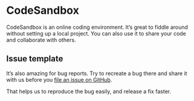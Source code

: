 # CodeSandbox

CodeSandbox is an online coding environment. It’s great to fiddle around without setting up a local project. You can also use it to share your code and collaborate with others.

## Issue template

It’s also amazing for bug reports. Try to recreate a bug there and share it with us before you [file an issue on GitHub](https://github.com/ueberdosis/tiptap/issues/new/choose).

That helps us to reproduce the bug easily, and release a fix faster.